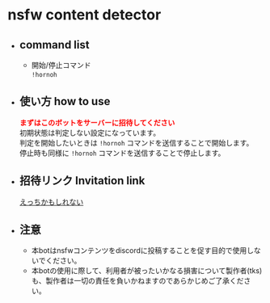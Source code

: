 # nsfw content detector

* ## command list
  * 開始/停止コマンド  
   `!hornoh`  
  
* ## 使い方 how to use
  **<font color="Red">まずはこのボットをサーバーに招待してください</font>**  
  初期状態は判定しない設定になっています。  
  判定を開始したいときは `!hornoh` コマンドを送信することで開始します。  
  停止時も同様に `!hornoh` コマンドを送信することで停止します。  
  
* ## 招待リンク Invitation link  
  [えっちかもしれない](https://discord.com/api/oauth2/authorize?client_id=902116721631068181&permissions=68608&scope=bot)
 
* ## 注意  
  * 本botはnsfwコンテンツをdiscordに投稿することを促す目的で使用しないでください。  
  * 本botの使用に際して、利用者が被ったいかなる損害について製作者(tks)も、製作者は一切の責任を負いかねますのであらかじめご了承ください。  

